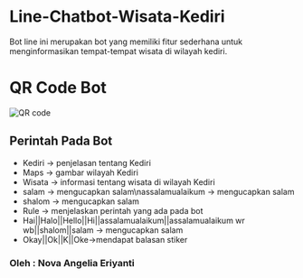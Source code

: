 # Line-Chatbot-Wisata-Kediri
Bot line ini merupakan bot yang memiliki fitur sederhana untuk menginformasikan tempat-tempat wisata di wilayah kediri. 

# QR Code Bot
![QR code](https://user-images.githubusercontent.com/88990234/129495474-3b0a91b6-947b-4ee4-9d61-30b4249f1a03.jpg)


## Perintah Pada Bot
* Kediri -> penjelasan tentang Kediri
* Maps -> gambar wilayah Kediri
* Wisata -> informasi tentang wisata di wilayah Kediri
* salam -> mengucapkan salam\nassalamualaikum -> mengucapkan salam
* shalom -> mengucapkan salam
* Rule -> menjelaskan perintah yang ada pada bot
* Hai||Halo||Hello||Hi||assalamualaikum||assalamualaikum wr wb||shalom||salam -> mengucapkan salam
* Okay||Ok||K||Oke->mendapat balasan stiker

### Oleh : Nova Angelia Eriyanti
